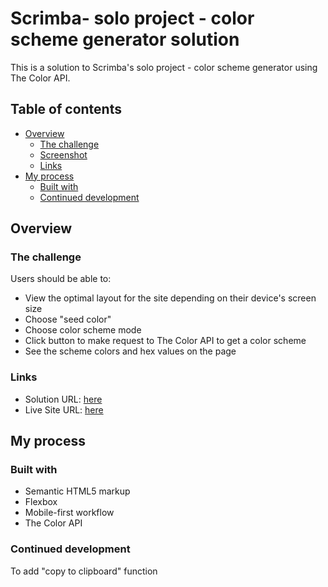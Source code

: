 # Scrimba- solo project - color scheme generator solution

This is a solution to Scrimba's solo project - color scheme generator using The Color API.

## Table of contents

- [Overview](#overview)
  - [The challenge](#the-challenge)
  - [Screenshot](#screenshot)
  - [Links](#links)
- [My process](#my-process)
  - [Built with](#built-with)
   - [Continued development](#continued-development)
  


## Overview

### The challenge

Users should be able to:

- View the optimal layout for the site depending on their device's screen size
- Choose "seed color"
- Choose color scheme mode
- Click button to make request to The Color API to get a color scheme
- See the scheme colors and hex values on the page


### Links

- Solution URL: [here](https://github.com/akshkin/akshkin.github.io-color-scheme-generater)
- Live Site URL: [here](https://akshkin.github.io/color-scheme-generator/)

## My process

### Built with

- Semantic HTML5 markup
- Flexbox
- Mobile-first workflow
- The Color API




### Continued development

To add "copy to clipboard" function 


